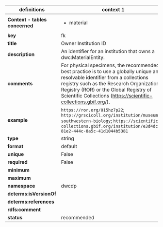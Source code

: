 | definitions | context 1 |
|-|-|
| **Context - tables concerned** | <ul><li>material</li></ul> |
| **key** | fk |
| **title** | Owner Institution ID |
| **description** | An identifier for an institution that owns a dwc:MaterialEntity. |
| **comments** | For physical specimens, the recommended best practice is to use a globally unique and resolvable identifier from a collections registry such as the Research Organization Registry (ROR) or the Global Registry of Scientific Collections (https://scientific-collections.gbif.org/). |
| **example** | `https://ror.org/015hz7p22`; `http://grscicoll.org/institution/museum-southwestern-biology`; `https://scientific-collections.gbif.org/institution/e3d4dcc4-81e2-444c-8a5c-41d1044b5381` |
| **type** | string |
| **format** | default |
| **unique** | False |
| **required** | False |
| **minimum** |  |
| **maximum** |  |
| **namespace** | dwcdp |
| **dcterms:isVersionOf** |  |
| **dcterms:references** |  |
| **rdfs:comment** |  |
| **status** | recommended |
